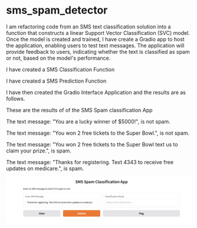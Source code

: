 # sms_spam_detector

I am refactoring code from an SMS text classification solution into a function that constructs a linear Support Vector Classification (SVC) model. Once the model is created and trained, I have create a Gradio app to host the application, enabling users to test text messages. The application will provide feedback to users, indicating whether the text is classified as spam or not, based on the model's performance.

I have created a SMS Classification Function

I have created a SMS Prediction Function

I have then created the Gradio Interface Application and the results are as follows. 

These are the results of of the SMS Spam classification App

The text message: "You are a lucky winner of $5000!", is not spam.

The text message: "You won 2 free tickets to the Super Bowl.", is not spam.

The text message: "You won 2 free tickets to the Super Bowl text us to claim your prize.", is spam.

The text message: "Thanks for registering. Text 4343 to receive free updates on medicare.", is spam.


![Gradio Model](GradioApp.png)
